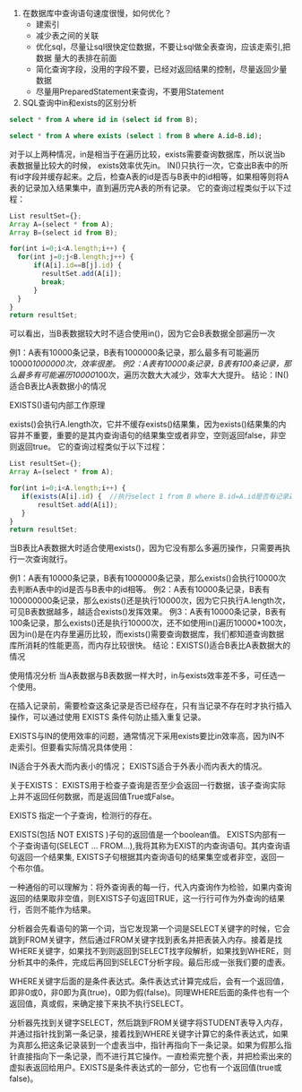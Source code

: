 1. 在数据库中查询语句速度很慢，如何优化？
    * 建索引
    * 减少表之间的关联
    * 优化sql，尽量让sql很快定位数据，不要让sql做全表查询，应该走索引,把数据 量大的表排在前面 
    * 简化查询字段，没用的字段不要，已经对返回结果的控制，尽量返回少量数据 
    * 尽量用PreparedStatement来查询，不要用Statement
2. SQL查询中in和exists的区别分析
```sql
select * from A where id in (select id from B);

select * from A where exists (select 1 from B where A.id=B.id);
```
对于以上两种情况，in是相当于在遍历比较，exists需要查询数据库，所以说当b表数据量比较大的时候，
exists效率优先in。
IN()只执行一次，它查出B表中的所有id字段并缓存起来。之后，检查A表的id是否与B表中的id相等，如果相等则将A表的记录加入结果集中，直到遍历完A表的所有记录。
它的查询过程类似于以下过程：
```js
List resultSet={};
Array A=(select * from A);
Array B=(select id from B);

for(int i=0;i<A.length;i++) {
  for(int j=0;j<B.length;j++) {
      if(A[i].id==B[j].id) {
        resultSet.add(A[i]);
        break;
      }
  }
}
return resultSet;
```
可以看出，当B表数据较大时不适合使用in()，因为它会B表数据全部遍历一次

例1：A表有10000条记录，B表有1000000条记录，那么最多有可能遍历10000*1000000次，效率很差。
例2：A表有10000条记录，B表有100条记录，那么最多有可能遍历10000*100次，遍历次数大大减少，效率大大提升。
结论：IN()适合B表比A表数据小的情况

EXISTS()语句内部工作原理

exists()会执行A.length次，它并不缓存exists()结果集，因为exists()结果集的内容并不重要，重要的是其内查询语句的结果集空或者非空，空则返回false，非空则返回true。
它的查询过程类似于以下过程：
```js
List resultSet={};
Array A=(select * from A);

for(int i=0;i<A.length;i++) {
   if(exists(A[i].id) {  //执行select 1 from B where B.id=A.id是否有记录返回
       resultSet.add(A[i]);
   }
}
return resultSet;
```
当B表比A表数据大时适合使用exists()，因为它没有那么多遍历操作，只需要再执行一次查询就行。

例1：A表有10000条记录，B表有1000000条记录，那么exists()会执行10000次去判断A表中的id是否与B表中的id相等。
例2：A表有10000条记录，B表有100000000条记录，那么exists()还是执行10000次，因为它只执行A.length次，可见B表数据越多，越适合exists()发挥效果。
例3：A表有10000条记录，B表有100条记录，那么exists()还是执行10000次，还不如使用in()遍历10000*100次，因为in()是在内存里遍历比较，而exists()需要查询数据库，我们都知道查询数据库所消耗的性能更高，而内存比较很快。
结论：EXISTS()适合B表比A表数据大的情况

使用情况分析
当A表数据与B表数据一样大时，in与exists效率差不多，可任选一个使用。

在插入记录前，需要检查这条记录是否已经存在，只有当记录不存在时才执行插入操作，可以通过使用 EXISTS 条件句防止插入重复记录。

EXISTS与IN的使用效率的问题，通常情况下采用exists要比in效率高，因为IN不走索引。但要看实际情况具体使用：

IN适合于外表大而内表小的情况；
EXISTS适合于外表小而内表大的情况。

关于EXISTS：
EXISTS用于检查子查询是否至少会返回一行数据，该子查询实际上并不返回任何数据，而是返回值True或False。

EXISTS 指定一个子查询，检测行的存在。

EXISTS(包括 NOT EXISTS )子句的返回值是一个boolean值。 EXISTS内部有一个子查询语句(SELECT ... FROM...),我将其称为EXIST的内查询语句。其内查询语句返回一个结果集, EXISTS子句根据其内查询语句的结果集空或者非空，返回一个布尔值。

一种通俗的可以理解为：将外查询表的每一行，代入内查询作为检验，如果内查询返回的结果取非空值，则EXISTS子句返回TRUE，这一行行可作为外查询的结果行，否则不能作为结果。

分析器会先看语句的第一个词，当它发现第一个词是SELECT关键字的时候，它会跳到FROM关键字，然后通过FROM关键字找到表名并把表装入内存。接着是找WHERE关键字，如果找不到则返回到SELECT找字段解析，如果找到WHERE，则分析其中的条件，完成后再回到SELECT分析字段。最后形成一张我们要的虚表。

WHERE关键字后面的是条件表达式。条件表达式计算完成后，会有一个返回值，即非0或0，非0即为真(true)，0即为假(false)。同理WHERE后面的条件也有一个返回值，真或假，来确定接下来执不执行SELECT。

分析器先找到关键字SELECT，然后跳到FROM关键字将STUDENT表导入内存，并通过指针找到第一条记录，接着找到WHERE关键字计算它的条件表达式，如果为真那么把这条记录装到一个虚表当中，指针再指向下一条记录。如果为假那么指针直接指向下一条记录，而不进行其它操作。一直检索完整个表，并把检索出来的虚拟表返回给用户。EXISTS是条件表达式的一部分，它也有一个返回值(true或false)。

